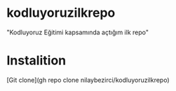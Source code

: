 # kodluyoruzilkrepo
"Kodluyoruz Eğitimi kapsamında açtığım ilk repo" 

# Instalition 
[Git clone](gh repo clone nilaybezirci/kodluyoruzilkrepo)